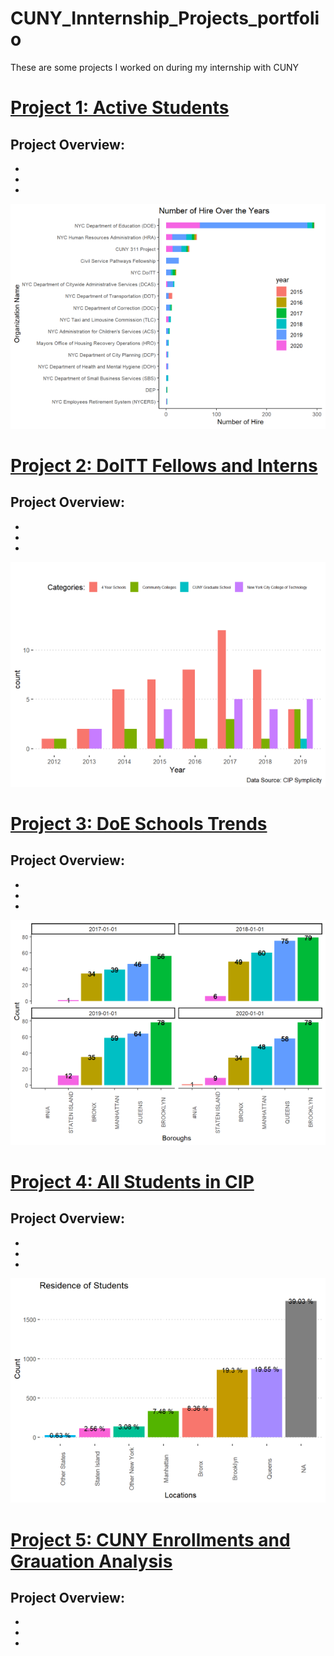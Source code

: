 # CUNY_Innternship_Projects_portfolio
These are some projects I worked on during my internship with CUNY

# [Project 1: Active Students](https://github.com/Fechar123/Internship_Projects/blob/master/Active%20Students.ipynb)
## Project Overview:
-
-
-

![](https://github.com/Fechar123/image/blob/master/active.png)



# [Project 2: DoITT Fellows and Interns](https://github.com/Fechar123/Internship_Projects/blob/master/DoITT%20Fellows%20and%20Interns%20.ipynb) 
## Project Overview:
-
-
-

![](https://github.com/Fechar123/image/blob/master/doitt.png)



# [Project 3: DoE Schools Trends](https://github.com/Fechar123/Internship_Projects/blob/master/DoE%20Schools%20Trends%20.ipynb)
## Project Overview:
-
-
-

![](https://github.com/Fechar123/image/blob/master/shools.png)



# [Project 4: All Students in CIP](https://github.com/Fechar123/Internship_Projects/blob/master/All%20Students%20in%20CIP.ipynb)
## Project Overview:
-
-
-

![](https://github.com/Fechar123/image/blob/master/all.png)



# [Project 5: CUNY Enrollments and Grauation Analysis](https://github.com/Fechar123/CUNY_Internship_Projects/edit/master/README.md)
## Project Overview:
-
-
-
